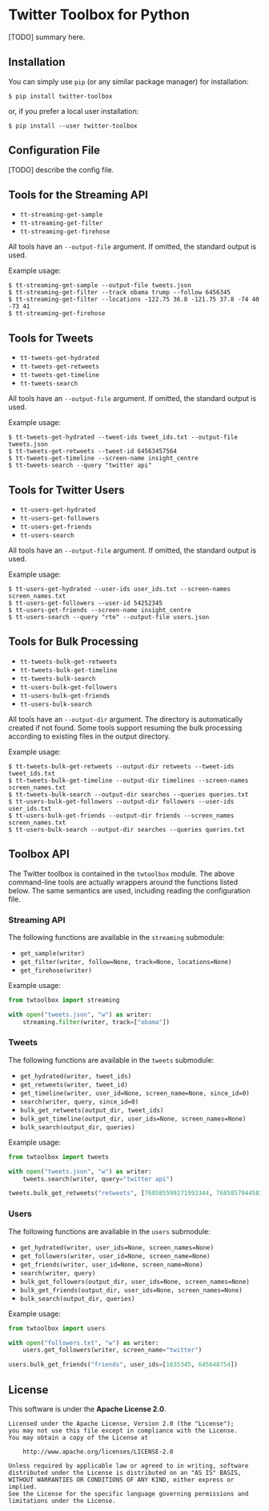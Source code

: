 # Twitter Toolbox for Python

[TODO] summary here.

## Installation

You can simply use `pip` (or any similar package manager) for installation:

    $ pip install twitter-toolbox

or, if you prefer a local user installation:

    $ pip install --user twitter-toolbox

## Configuration File

[TODO] describe the config file.

## Tools for the Streaming API

* `tt-streaming-get-sample`
* `tt-streaming-get-filter`
* `tt-streaming-get-firehose`

All tools have an `--output-file` argument. If omitted, the standard output is used.

Example usage:

    $ tt-streaming-get-sample --output-file tweets.json
    $ tt-streaming-get-filter --track obama trump --follow 6456345
    $ tt-streaming-get-filter --locations -122.75 36.8 -121.75 37.8 -74 40 -73 41
    $ tt-streaming-get-firehose

## Tools for Tweets

* `tt-tweets-get-hydrated`
* `tt-tweets-get-retweets`
* `tt-tweets-get-timeline`
* `tt-tweets-search`

All tools have an `--output-file` argument. If omitted, the standard output is used.

Example usage:

    $ tt-tweets-get-hydrated --tweet-ids tweet_ids.txt --output-file tweets.json
    $ tt-tweets-get-retweets --tweet-id 64563457564
    $ tt-tweets-get-timeline --screen-name insight_centre
    $ tt-tweets-search --query "twitter api"

## Tools for Twitter Users

* `tt-users-get-hydrated`
* `tt-users-get-followers`
* `tt-users-get-friends`
* `tt-users-search`

All tools have an `--output-file` argument. If omitted, the standard output is used.

Example usage:

    $ tt-users-get-hydrated --user-ids user_ids.txt --screen-names screen_names.txt
    $ tt-users-get-followers --user-id 54252345
    $ tt-users-get-friends --screen-name insight_centre
    $ tt-users-search --query "rte" --output-file users.json

## Tools for Bulk Processing

* `tt-tweets-bulk-get-retweets`
* `tt-tweets-bulk-get-timeline`
* `tt-tweets-bulk-search`
* `tt-users-bulk-get-followers`
* `tt-users-bulk-get-friends`
* `tt-users-bulk-search`

All tools have an `--output-dir` argument. The directory is automatically created if not found. Some tools support resuming the bulk processing according to existing files in the output directory.

Example usage:

    $ tt-tweets-bulk-get-retweets --output-dir retweets --tweet-ids tweet_ids.txt
    $ tt-tweets-bulk-get-timeline --output-dir timelines --screen-names screen_names.txt
    $ tt-tweets-bulk-search --output-dir searches --queries queries.txt
    $ tt-users-bulk-get-followers --output-dir followers --user-ids user_ids.txt
    $ tt-users-bulk-get-friends --output-dir friends --screen_names screen_names.txt
    $ tt-users-bulk-search --output-dir searches --queries queries.txt

## Toolbox API

The Twitter toolbox is contained in the `twtoolbox` module. The above command-line tools are actually wrappers around the functions listed below. The same semantics are used, including reading the configuration file.

### Streaming API

The following functions are available in the `streaming` submodule:

* `get_sample(writer)`
* `get_filter(writer, follow=None, track=None, locations=None)`
* `get_firehose(writer)`

Example usage:

```python
from twtoolbox import streaming

with open("tweets.json", "w") as writer:
    streaming.filter(writer, track=["obama"])
```

### Tweets

The following functions are available in the `tweets` submodule:

* `get_hydrated(writer, tweet_ids)`
* `get_retweets(writer, tweet_id)`
* `get_timeline(writer, user_id=None, screen_name=None, since_id=0)`
* `search(writer, query, since_id=0)`
* `bulk_get_retweets(output_dir, tweet_ids)`
* `bulk_get_timeline(output_dir, user_ids=None, screen_names=None)`
* `bulk_search(output_dir, queries)`

Example usage:

```python
from twtoolbox import tweets

with open("tweets.json", "w") as writer:
    tweets.search(writer, query="twitter api")

tweets.bulk_get_retweets("retweets", [768585599271993344, 768585794458120192])
```

### Users

The following functions are available in the `users` submodule:

* `get_hydrated(writer, user_ids=None, screen_names=None)`
* `get_followers(writer, user_id=None, screen_name=None)`
* `get_friends(writer, user_id=None, screen_name=None)`
* `search(writer, query)`
* `bulk_get_followers(output_dir, user_ids=None, screen_names=None)`
* `bulk_get_friends(output_dir, user_ids=None, screen_names=None)`
* `bulk_search(output_dir, queries)`

Example usage:

```python
from twtoolbox import users

with open("followers.txt", "w") as writer:
    users.get_followers(writer, screen_name="twitter")

users.bulk_get_friends("friends", user_ids=[1635345, 645648754])
```

## License

This software is under the **Apache License 2.0**.

    Licensed under the Apache License, Version 2.0 (the "License");
    you may not use this file except in compliance with the License.
    You may obtain a copy of the License at

        http://www.apache.org/licenses/LICENSE-2.0

    Unless required by applicable law or agreed to in writing, software
    distributed under the License is distributed on an "AS IS" BASIS,
    WITHOUT WARRANTIES OR CONDITIONS OF ANY KIND, either express or implied.
    See the License for the specific language governing permissions and
    limitations under the License.
